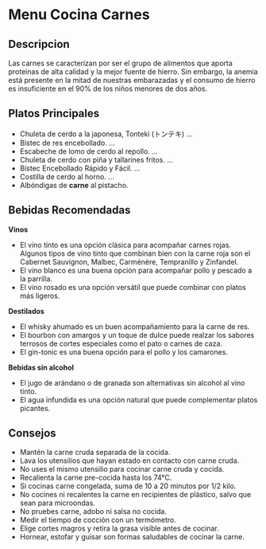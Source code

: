 #  Menu Cocina Carnes

## Descripcion

Las carnes se caracterizan por ser el grupo de alimentos que aporta proteínas de alta calidad y la mejor fuente de hierro. Sin embargo, la anemia está presente en la mitad de nuestras embarazadas y el consumo de hierro es insuficiente en el 90% de los niños menores de dos años.

## Platos Principales

- Chuleta de cerdo a la japonesa, Tonteki (トンテキ) ...
- Bistec de res encebollado. ...
- Escabeche de lomo de cerdo al repollo. ...
- Chuleta de cerdo con piña y tallarines fritos. ...
- Bistec Encebollado Rápido y Fácil. ...
- Costilla de cerdo al horno. ...
- Albóndigas de **carne** al pistacho.

## Bebidas Recomendadas

**Vinos**

- El vino tinto es una opción clásica para acompañar carnes rojas. Algunos tipos de vino tinto que combinan bien con la carne roja son el Cabernet Sauvignon, Malbec, Carménère, Tempranillo y Zinfandel.
- El vino blanco es una buena opción para acompañar pollo y pescado a la parrilla.
- El vino rosado es una opción versátil que puede combinar con platos más ligeros.

**Destilados**

- El whisky ahumado es un buen acompañamiento para la carne de res.
- El bourbon con amargos y un toque de dulce puede realzar los sabores terrosos de cortes especiales como el pato o carnes de caza.
- El gin-tonic es una buena opción para el pollo y los camarones.

**Bebidas sin alcohol**

- El jugo de arándano o de granada son alternativas sin alcohol al vino tinto.
- El agua infundida es una opción natural que puede complementar platos picantes. 

## Consejos

- Mantén la carne cruda separada de la cocida.
- Lava los utensilios que hayan estado en contacto con carne cruda.
- No uses el mismo utensilio para cocinar carne cruda y cocida.
- Recalienta la carne pre-cocida hasta los 74°C.
- Si cocinas carne congelada, suma de 10 a 20 minutos por 1/2 kilo.
- No cocines ni recalentes la carne en recipientes de plástico, salvo que sean para microondas.
- No pruebes carne, adobo ni salsa no cocida.
- Medir el tiempo de cocción con un termómetro.
- Elige cortes magros y retira la grasa visible antes de cocinar.
- Hornear, estofar y guisar son formas saludables de cocinar la carne.
